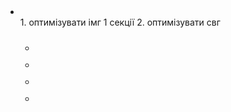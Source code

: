 <ul class="social-list">
                  <li class="social-list-item">
                    <a href="" class="social-list-link">
                      <svg
                        class="social-list-icon"
                        widht="24"
                        height="24"
                        aria-label="instagram icon"
                      >
                        <use
                          href="./images/icons/srite.svg#icon-instagram"
                        ></use>
                      </svg>
                    </a>
                  </li>
1. оптимізувати імг 1 секції
2. оптимізувати свг

<ul class="team-icon-list">
                  <li class="social-icon">
                    <a class="social-icon-link" href="#">
                      <svg class="icon-cocial" 
                        widht="24"
                        height="24"
                        aria-label="instagram icon">
                        <use href="./images/icons/srite.svg#icon-instagram">
                        </use>
                      </svg>
                    </a>
                  </li>
                  <li class="social-icon">
                    <a class="social-icon-link" href="#">
                      <svg class="icon-cocial" 
                        widht="24"
                        height="24"
                        aria-label="twitter icon">
                        <use href="./images/icons/srite.svg#icon-twitter">
                        </use>
                      </svg>
                    </a>
                  </li>
                  <li class="social-icon">
                    <a class="social-icon-link" href="#">
                      <svg class="icon-cocial" 
                        widht="24"
                        height="24"
                        aria-label="facebook icon">
                        <use href="./images/icons/srite.svg#icon-facebook">
                        </use>
                      </svg>
                    </a>
                  </li>
                  <li class="social-icon">
                    <a class="social-icon-link" href="#">
                      <svg class="icon-cocial" 
                        widht="24"
                        height="24"
                        aria-label="linkedin icon">
                        <use href="./images/icons/srite.svg#icon-linkedin">
                        </use>
                      </svg>
                    </a>
                  </li>
                </ul>

